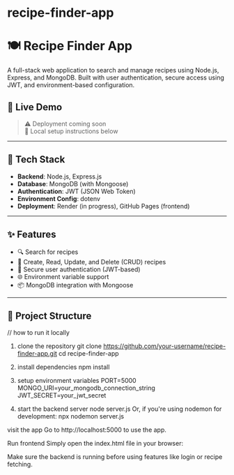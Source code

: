 # recipe-finder-app

# 🍽️ Recipe Finder App

A full-stack web application to search and manage recipes using Node.js, Express, and MongoDB. Built with user authentication, secure access using JWT, and environment-based configuration.

## 🚀 Live Demo

> ⚠️ Deployment coming soon  
> 🔧 Local setup instructions below

---

## 🧰 Tech Stack

- **Backend**: Node.js, Express.js
- **Database**: MongoDB (with Mongoose)
- **Authentication**: JWT (JSON Web Token)
- **Environment Config**: dotenv
- **Deployment**: Render (in progress), GitHub Pages (frontend)

---

## ✨ Features

- 🔍 Search for recipes
- 📝 Create, Read, Update, and Delete (CRUD) recipes
- 🔐 Secure user authentication (JWT-based)
- 🌐 Environment variable support
- 📦 MongoDB integration with Mongoose

---

## 📁 Project Structure

// how to run it locally

1. clone the repository 
git clone https://github.com/your-username/recipe-finder-app.git
cd recipe-finder-app

2. install dependencies
npm install

3. setup environment variables
PORT=5000
MONGO_URI=your_mongodb_connection_string
JWT_SECRET=your_jwt_secret

4. start the backend server
node server.js
Or, if you're using nodemon for development:
npx nodemon server.js

visit the app 
Go to http://localhost:5000 to use the app.

Run frontend
Simply open the index.html file in your browser:

 Make sure the backend is running before using features like login or recipe fetching.
